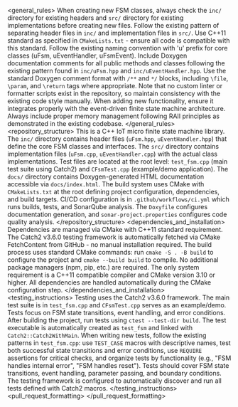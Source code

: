 <general_rules>
When creating new FSM classes, always check the `inc/` directory for existing headers and `src/` directory for existing implementations before creating new files. Follow the existing pattern of separating header files in `inc/` and implementation files in `src/`. Use C++11 standard as specified in `CMakeLists.txt` - ensure all code is compatible with this standard. Follow the existing naming convention with 'u' prefix for core classes (uFsm, uEventHandler, uFsmEvent). Include Doxygen documentation comments for all public methods and classes following the existing pattern found in `inc/uFsm.hpp` and `inc/uEventHandler.hpp`. Use the standard Doxygen comment format with `/**` and `*/` blocks, including `\file`, `\param`, and `\return` tags where appropriate. Note that no custom linter or formatter scripts exist in the repository, so maintain consistency with the existing code style manually. When adding new functionality, ensure it integrates properly with the event-driven finite state machine architecture. Always include proper memory management following RAII principles as demonstrated in the existing codebase.
</general_rules>
<repository_structure>
This is a C++ IoT micro finite state machine library. The `inc/` directory contains header files (`uFsm.hpp`, `uEventHandler.hpp`) that define the core FSM classes and interfaces. The `src/` directory contains implementation files (`uFsm.cpp`, `uEventHandler.cpp`) with the actual class implementations. Test files are located at the root level: `test_fsm.cpp` (main test suite using Catch2) and `CFsmTest.cpp` (example/demo application). The `docs/` directory contains Doxygen-generated HTML documentation accessible via `docs/index.html`. The build system uses CMake with `CMakeLists.txt` at the root defining project configuration, dependencies, and build targets. CI/CD configuration is in `.github/workflows/ci.yml` which runs builds, tests, and SonarQube analysis. The `Doxyfile` configures documentation generation, and `sonar-project.properties` configures code quality analysis.
</repository_structure>
<dependencies_and_installation>
Dependencies are managed via CMake with C++11 standard requirement. The Catch2 v3.6.0 testing framework is automatically fetched via CMake FetchContent from GitHub - no manual installation required. The build process uses standard CMake commands: run `cmake -S . -B build` to configure the project and `cmake --build build` to compile. No additional package managers (npm, pip, etc.) are required. The only system requirement is a C++11 compatible compiler and CMake version 3.10 or higher. All dependencies are handled automatically during the CMake configuration step.
</dependencies_and_installation>
<testing_instructions>
Testing uses the Catch2 v3.6.0 framework. The main test suite is in `test_fsm.cpp` and `CFsmTest.cpp` serves as an example/demo. Tests focus on FSM state transitions, event handling, and error conditions. After building the project, run tests using `ctest --test-dir build`. The test executable is automatically created as `test_fsm` and linked with `Catch2::Catch2WithMain`. When writing new tests, follow the existing patterns in `test_fsm.cpp`: use `TEST_CASE` macros with descriptive names, test both successful state transitions and error conditions, use `REQUIRE` assertions for critical checks, and organize tests by functionality (e.g., "FSM handles internal error", "FSM handles reset"). Tests should cover FSM state transitions, event handling, parameter passing, and boundary conditions. The testing framework is configured to automatically discover and run all tests defined with Catch2 macros.
</testing_instructions>
<pull_request_formatting>
</pull_request_formatting>
